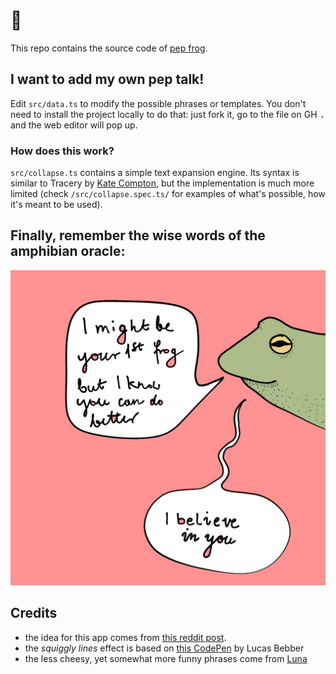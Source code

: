 # 🐸

This repo contains the source code of [pep frog](https://amphibian-advice.sonnet.io).

## I want to add my own pep talk!

Edit `src/data.ts` to modify the possible phrases or templates.
You don't need to install the project locally to do that: just fork it, go to the file on GH <kbd>.</kbd> and the web editor will pop up.

### How does this work?

`src/collapse.ts` contains a simple text expansion engine. Its syntax is similar to Tracery by [Kate Compton](https://github.com/galaxykate/tracery), but the implementation is much more limited (check `/src/collapse.spec.ts/` for examples of what's possible, how it's meant to be used).

## Finally, remember the wise words of the amphibian oracle:

![Frog](./logo.jpg)

## Credits

-   the idea for this app comes from [this reddit post](https://i.redd.it/w6yzerz484u71.png).
-   the _squiggly lines_ effect is based on [this CodePen](https://codepen.io/lbebber/pen/KwGEQv?editors=1100) by Lucas Bebber
-   the less cheesy, yet somewhat more funny phrases come from [Luna](https://www.instagram.com/luna.jenesaisquoi/)
